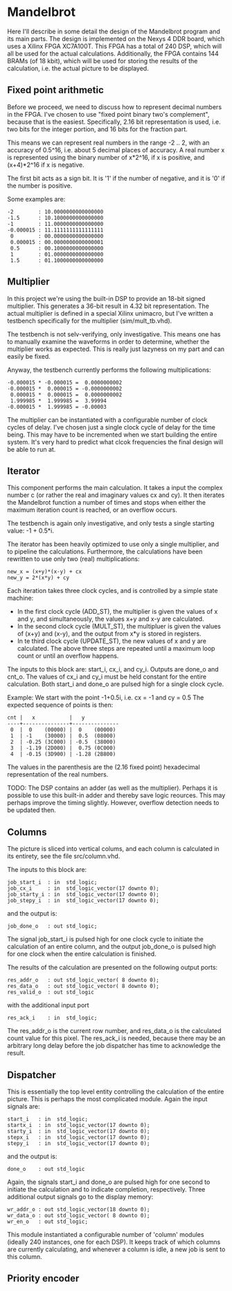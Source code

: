 # Mandelbrot
Here I'll describe in some detail the design of the Mandelbrot program and its
main parts.  The design is implemented on the Nexys 4 DDR board, which uses a
Xilinx FPGA XC7A100T. This FPGA has a total of 240 DSP, which will all be used
for the actual calculations.  Additionally, the FPGA contains 144 BRAMs (of 18
kbit), which will be used for storing the results of the calculation, i.e.  the
actual picture to be displayed.

## Fixed point arithmetic
Before we proceed, we need to discuss how to represent decimal numbers in the
FPGA. I've chosen to use "fixed point binary two's complement", because that is
the easiest. Specifically, 2.16 bit representation is used, i.e. two bits for
the integer portion, and 16 bits for the fraction part.

This means we can represent real numbers in the range -2 .. 2, with an accuracy
of 0.5^16, i.e. about 5 decimal places of accuracy. A real number x is
represented using the binary number of x\*2^16, if x is positive, and
(x+4)\*2^16 if x is negative.

The first bit acts as a sign bit. It is '1' if the number of negative, and it
is '0' if the number is positive.

Some examples are:
```
-2        : 10.0000000000000000
-1.5      : 10.1000000000000000
-1        : 11.0000000000000000
-0.000015 : 11.1111111111111111
 0        : 00.0000000000000000
 0.000015 : 00.0000000000000001
 0.5      : 00.1000000000000000
 1        : 01.0000000000000000
 1.5      : 01.1000000000000000
```

## Multiplier
In this project we're using the built-in DSP to provide an 18-bit signed
multiplier.  This generates a 36-bit result in 4.32 bit representation.  The
actual multiplier is defined in a special Xilinx unimacro, but I've written a
testbench specifically for the multiplier (sim/mult\_tb.vhd).

The testbench is not selv-verifying, only investigative. This means one has to
manually examine the waveforms in order to determine, whether the multiplier
works as expected.  This is really just lazyness on my part and can easily be
fixed.

Anyway, the testbench currently performs the following multiplications:
```
-0.000015 * -0.000015 =  0.0000000002
-0.000015 *  0.000015 = -0.0000000002
 0.000015 *  0.000015 =  0.0000000002
 1.999985 *  1.999985 =  3.99994
-0.000015 *  1.999985 = -0.00003
```

The multiplier can be instantiated with a configurable number of clock cycles
of delay. I've chosen just a single clock cycle of delay for the time being.
This may have to be incremented when we start building the entire system. It's
very hard to predict what clcok frequencies the final design will be able to
run at.


## Iterator
This component performs the main calculation. It takes a input the complex
number c (or rather the real and imaginary values cx and cy).  It then iterates
the Mandelbrot function a number of times and stops when either the maximum
iteration count is reached, or an overflow occurs.

The testbench is again only investigative, and only tests a single starting
value: -1 + 0.5\*i.

The iterator has been heavily optimized to use only a single multiplier, and to
pipeline the calculations. Furthermore, the calculations have been rewritten to
use only two (real) multiplications:
```
new_x = (x+y)*(x-y) + cx
new_y = 2*(x*y) + cy
```

Each iteration takes three clock cycles, and is controlled by a simple state
machine:
* In the first clock cycle (ADD\_ST), the multiplier is given the values of x
  and y, and simultaneously, the values x+y and x-y are calculated.
* In the second clock cycle (MULT\_ST), the multipluer is given the values of
  (x+y) and (x-y), and the output from x\*y is stored in registers.
* In te third clock cycle (UPDATE\_ST), the new values of x and y are
  calculated.  The above three steps are repeated until a maximum loop count or
  until an overflow happens.

The inputs to this block are: start\_i, cx\_i, and cy\_i. Outputs are done\_o
and cnt\_o.  The values of cx\_i and cy\_i must be held constant for the entire
calculation.  Both start\_i and done\_o are pulsed high for a single clock
cycle.

Example:
We start with the point -1+0.5i, i.e. cx = -1 and cy = 0.5
The expected sequence of points is then:
```
cnt |   x           |   y           
----+---------------+---------------
 0  |  0    (00000) |  0    (00000)
 1  | -1    (30000) |  0.5  (08000)
 2  | -0.25 (3C000) | -0.5  (38000)
 3  | -1.19 (2D000) |  0.75 (0C000)
 4  | -0.15 (3D900) | -1.28 (2B800)
```
The values in the parenthesis are the (2.16 fixed point) hexadecimal
representation of the real numbers.

TODO: The DSP contains an adder (as well as the multiplier).  Perhaps it is
possible to use this built-in adder and thereby save logic reources. This may
perhaps improve the timing slightly. However, overflow detection needs to be
updated then.

## Columns
The picture is sliced into vertical colums, and each column is calculated in
its entirety, see the file src/column.vhd.

The inputs to this block are:
```
job_start_i  : in  std_logic;
job_cx_i     : in  std_logic_vector(17 downto 0);
job_starty_i : in  std_logic_vector(17 downto 0);
job_stepy_i  : in  std_logic_vector(17 downto 0);
```
and the output is:
```
job_done_o   : out std_logic;
```
The signal job\_start\_i is pulsed high for one clock cycle to initiate the
calculation of an entire column, and the output job\_done\_o is pulsed high
for one clock when the entire calculation is finished.

The results of the calculation are presented on the following output ports:
```
res_addr_o   : out std_logic_vector( 8 downto 0);
res_data_o   : out std_logic_vector( 8 downto 0);
res_valid_o  : out std_logic
```
with the additional input port
```
res_ack_i    : in  std_logic;
```
The res\_addr\_o is the current row number, and res\_data\_o is the calculated
count value for this pixel. The res\_ack\_i is needed, because there may be an
arbitrary long delay before the job dispatcher has time to acknowledge the
result.

## Dispatcher
This is essentially the top level entity controlling the calculation of the entire
picture.  This is perhaps the most complicated module.  Again the input signals are:
```
start_i   : in  std_logic;
startx_i  : in  std_logic_vector(17 downto 0);
starty_i  : in  std_logic_vector(17 downto 0);
stepx_i   : in  std_logic_vector(17 downto 0);
stepy_i   : in  std_logic_vector(17 downto 0);
```
and the output is:
```
done_o    : out std_logic
```
Again, the signals start\_i and done\_o are pulsed high for one second to
initiate the calculation and to indicate completion, respectively.
Three additional output signals go to the display memory:
```
wr_addr_o : out std_logic_vector(18 downto 0);
wr_data_o : out std_logic_vector( 8 downto 0);
wr_en_o   : out std_logic;
```

This module instantiated a configurable number of 'column' modules (ideally 240
instances, one for each DSP). It keeps track of which columns are currently
calculating, and whenever a column is idle, a new job is sent to this column.


## Priority encoder


